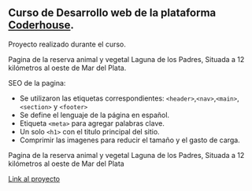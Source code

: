 ## Curso de Desarrollo web de la plataforma [Coderhouse](https://www.coderhouse.com/).
Proyecto realizado durante el curso. 

Pagina de la reserva animal y vegetal Laguna de los Padres, Situada a 12 kilómetros al oeste de Mar del Plata.

  SEO de la pagina:
  
- Se utilizaron las etiquetas correspondientes:
`<header>`,`<nav>`,`<main>`,`<section>` y `<footer>`
- Se define el lenguaje de la página en español.
- Etiqueta `<meta>` para agregar palabras clave.
- Un solo `<h1>` con el titulo principal del sitio.
- Comprimir las imagenes para reducir el tamaño y el gasto de carga.

Pagina de la reserva animal y vegetal Laguna de los Padres, Situada a 12 kilómetros al oeste de Mar del Plata

[Link al proyecto](https://agustinfarinia1.github.io/curso-desarrollo-web/)
